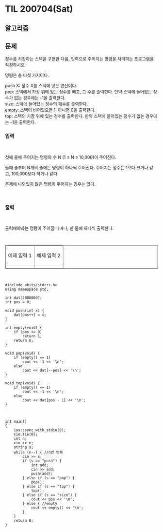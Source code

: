 # TIL 200704(Sat)

## 알고리즘



## 문제

정수를 저장하는 스택을 구현한 다음, 입력으로 주어지는 명령을 처리하는 프로그램을 작성하시오.

명령은 총 다섯 가지이다.

push X: 정수 X를 스택에 넣는 연산이다.  
pop: 스택에서 가장 위에 있는 정수를 빼고, 그 수를 출력한다. 만약 스택에 들어있는 정수가 없는 경우에는 -1을 출력한다.  
size: 스택에 들어있는 정수의 개수를 출력한다.  
empty: 스택이 비어있으면 1, 아니면 0을 출력한다.  
top: 스택의 가장 위에 있는 정수를 출력한다. 만약 스택에 들어있는 정수가 없는 경우에는 -1을 출력한다.

###   
### 입력

<br>


첫째 줄에 주어지는 명령의 수 N (1 ≤ N ≤ 10,000)이 주어진다.

둘째 줄부터 N개의 줄에는 명령이 하나씩 주어진다. 주어지는 정수는 1보다 크거나 같고, 100,000보다 작거나 같다.

문제에 나와있지 않은 명령이 주어지는 경우는 없다.

<br>



### 출력

<br>

출력해야하는 명령이 주어질 때마다, 한 줄에 하나씩 출력한다.

<br>



<table style="border-collapse: collapse; width: 100%; height: 76px;" border="1"><tbody><tr style="height: 19px;"><td style="width: 50%; height: 19px;"><span style="">예제 입력 1</span></td><td style="width: 50%; height: 19px;"><p>예제 입력 2</p></td></tr><tr style="height: 19px;"><td style="width: 50%; height: 19px;"><p>14<br>push 1<br>push 2<br>top<br>size<br>empty<br>pop<br>pop<br>pop<br>size<br>empty<br>pop<br>push 3<br>empty<br>top</p></td><td style="width: 50%; height: 19px;"><span style="">7</span><br><span style=";">pop</span><br><span style="">top</span><br><span style="">push 123</span><br><span style="">top</span><br><span style="">pop</span><br><span style="">top</span><br><span style="">pop</span></td></tr><tr style="height: 19px;"><td style="width: 50%; height: 19px;"><p>예제 출력 1</p></td><td style="width: 50%; height: 19px;"><span>예제 출력 2</span></td></tr><tr style="height: 19px;"><td style="width: 50%; height: 19px;"><span >2</span><br><span >2</span><br><span >0</span><br><span >2</span><br><span>1</span><br><span >-1</span><br><span >0</span><br><span>1</span><br><span >-1</span><br><span >0</span><br><span >3</span></td><td style="width: 50%; height: 19px;"><p>-1<br>-1<br>123<br>123<br>-1<br>-1</p></td></tr></tbody></table>

<br>





```
#include <bits/stdc++.h>
using namespace std;

int dat[2000000];
int pos = 0;

void push(int x) {
    dat[pos++] = x;        
}

int empty(void) {
    if (pos <= 0)
        return 1;
    return 0;
}

void pop(void) {
    if (empty() == 1)
        cout << -1 << '\n';
    else
        cout << dat[--pos] << '\n';
}

void top(void) {
    if (empty() == 1)
        cout << -1 << '\n';
    else
        cout << dat[pos - 1] << '\n';
}



int main()
{
    ios::sync_with_stdio(0);
    cin.tie(0);
    int n;
    cin >> n;
    string s;
    while (n--) { //n번 반복
        cin >> s;
        if (s == "push") {
            int add;
            cin >> add;
            push(add);
        } else if (s == "pop") {
            pop();
        } else if (s == "top") {
            top();
        } else if (s == "size") {
            cout << pos << '\n';
        } else { //empty 
            cout << empty() << '\n';
        }
    }
    return 0;
}
```


